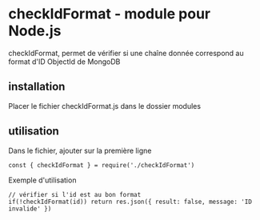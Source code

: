 # checkIdFormat - module pour Node.js
checkIdFormat, permet de vérifier si une chaîne donnée correspond au format d'ID ObjectId de MongoDB


## installation
Placer le fichier checkIdFormat.js dans le dossier modules


## utilisation
Dans le fichier, ajouter sur la première ligne
```
const { checkIdFormat } = require('./checkIdFormat')
```

Exemple d'utilisation
```
// vérifier si l'id est au bon format
if(!checkIdFormat(id)) return res.json({ result: false, message: 'ID invalide' })
```
